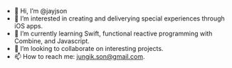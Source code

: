 - 👋 Hi, I’m @jayjson
- 👀 I’m interested in creating and deliverying special experiences through iOS apps.
- 🌱 I’m currently learning Swift, functional reactive programming with Combine, and Javascript.
- 💞️ I’m looking to collaborate on interesting projects.
- 📫 How to reach me: jungik.son@gmail.com.

<!---
jayjson/jayjson is a ✨ special ✨ repository because its `README.md` (this file) appears on your GitHub profile.
You can click the Preview link to take a look at your changes.
--->
